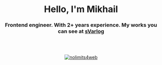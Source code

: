 <h1 align="center">Hello, I'm Mikhail</h1>
<h3 align="center">Frontend engineer. With 2+ years experience. My works you can see at <a href="https://svarlog.github.io/resume">sVarlog</a></h3>
<br/>
<br/>

<p align="center"> <a href="https://github.com/ryo-ma/github-profile-trophy"><img src="https://github-profile-trophy.vercel.app/?username=svarlog&margin-w=8" alt="nolimits4web" /></a> </p>

